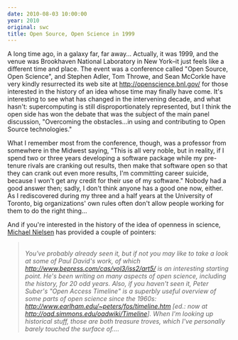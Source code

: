 ```yaml
---
date: 2010-08-03 10:00:00
year: 2010
original: swc
title: Open Source, Open Science in 1999
---
```

<p>A long time ago, in a galaxy far, far away… Actually, it was 1999, and the venue was Brookhaven National Laboratory in New York–it just feels like a different time and place. The event was a conference called "Open Source, Open Science", and Stephen Adler, Tom Throwe, and Sean McCorkle have very kindly resurrected its web site at <a href="http://openscience.bnl.gov/">http://openscience.bnl.gov/</a> for those interested in the history of an idea whose time may finally have come. It's interesting to see what has changed in the intervening decade, and what hasn't: supercomputing is still disproportionately represented, but I think the open side has won the debate that was the subject of the main panel discussion, "Overcoming the obstacles…in using and contributing to Open Source technologies."</p>
<p>What I remember most from the conference, though, was a professor from somewhere in the Midwest saying, "This is all very noble, but in reality, if I spend two or three years developing a software package while my pre-tenure rivals are cranking out results, then make that software open so that they can crank out even more results, I'm committing career suicide, because I won't get any credit for their use of my software." Nobody had a good answer then; sadly, I don't think anyone has a good one now, either. As I rediscovered during my three and a half years at the University of Toronto, big organizations' own rules often don't allow people working for them to do the right thing…</p>
<p>And if you're interested in the history of the idea of openness in science, <a href="http://michaelnielsen.org/">Michael Nielsen</a> has provided a couple of pointers:</p>
<blockquote><p><em><br />
You've probably already seen it, but if not you may like to take a look at some of Paul David's work, of which <a href="http://www.bepress.com/cas/vol3/iss2/art5/">http://www.bepress.com/cas/vol3/iss2/art5/</a> is an interesting starting point. He's been writing on many aspects of open science, including the history, for 20 odd years. Also, if you haven't seen it, Peter Suber's "Open Access Timeline" is a superbly useful overview of some parts of open science since the 1960s: <a href="http://www.earlham.edu/~peters/fos/timeline.htm">http://www.earlham.edu/~peters/fos/timeline.htm</a> [ed.: now at <a href="http://oad.simmons.edu/oadwiki/Timeline">http://oad.simmons.edu/oadwiki/Timeline</a>]. When I'm looking up historical stuff, those are both treasure troves, which I've personally barely touched the surface of….</em></p></blockquote>

